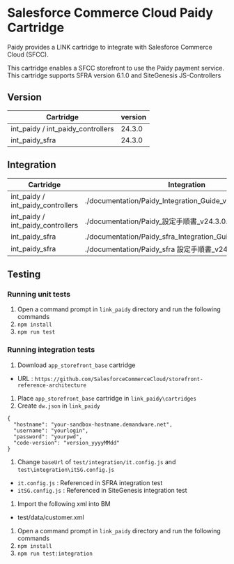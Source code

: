 # Salesforce Commerce Cloud Paidy Cartridge

Paidy provides a LINK cartridge to integrate with Salesforce Commerce Cloud (SFCC).

This cartridge enables a SFCC storefront to use the Paidy payment service.
This cartridge supports SFRA version 6.1.0 and SiteGenesis JS-Controllers


## Version

|Cartridge|version|
|-|-|
|int_paidy / int_paidy_controllers |24.3.0|
|int_paidy_sfra|24.3.0|

## Integration

|Cartridge|Integration|
|-|-|
|int_paidy / int_paidy_controllers |./documentation/Paidy_Integration_Guide_v24.3.0_en.pdf|
|int_paidy / int_paidy_controllers |./documentation/Paidy_設定手順書_v24.3.0.pdf|
|int_paidy_sfra|./documentation/Paidy_sfra_Integration_Guide_v24.3.0_en.pdf|
|int_paidy_sfra|./documentation/Paidy_sfra 設定手順書_v24.3.0.pdf|


## Testing

### Running unit tests
1. Open a command prompt in `link_paidy` directory and run the following commands
  1. `npm install`
  1. `npm run test`


### Running integration tests
1. Download `app_storefront_base` cartridge
  - URL : `https://github.com/SalesforceCommerceCloud/storefront-reference-architecture`
1. Place `app_storefront_base` cartridge in `link_paidy\cartridges`
1. Create `dw.json` in `link_paidy`
  ```
  {
    "hostname": "your-sandbox-hostname.demandware.net",
    "username": "yourlogin",
    "password": "yourpwd",
    "code-version": "version_yyyyMMdd"
  }
  ```
1. Change `baseUrl` of `test/integration/it.config.js` and `test\integration\itSG.config.js`
  - `it.config.js` : Referenced in SFRA integration test
  - `itSG.config.js` : Referenced in SiteGenesis integration test
1. Import the following xml into BM
  - test/data/customer.xml
1. Open a command prompt in `link_paidy` directory and run the following commands
  1. `npm install`
  1. `npm run test:integration`
